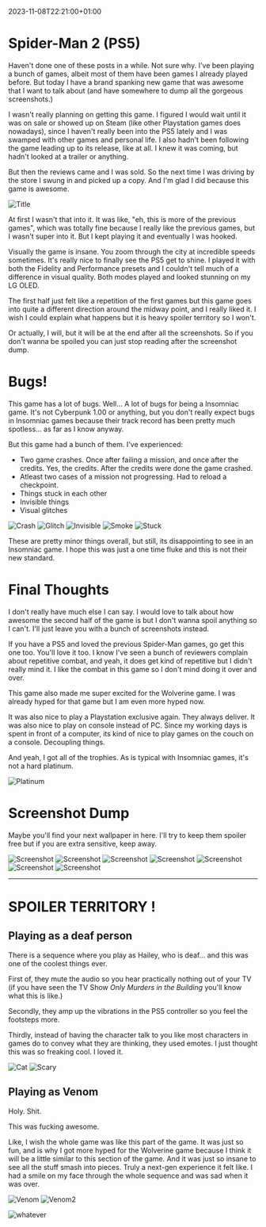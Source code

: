 2023-11-08T22:21:00+01:00
# Spider-Man 2 (PS5)

Haven't done one of these posts in a while. Not sure why. I've been playing a bunch of games, albeit most of them have been games I already played before. But today I have a brand spanking new game that was awesome that I want to talk about (and have somewhere to dump all the gorgeous screenshots.)

I wasn't really planning on getting this game. I figured I would wait until it was on sale or showed up on Steam (like other Playstation games does nowadays), since I haven't really been into the PS5 lately and I was swamped with other games and personal life. I also hadn't been following the game leading up to its release, like at all. I knew it was coming, but hadn't looked at a trailer or anything.

But then the reviews came and I was sold. So the next time I was driving by the store I swung in and picked up a copy. And I'm glad I did because this game is awesome.

![Title](https://djsimg.org/Harsh-Chocolate-Kouprey.jpg)

At first I wasn't that into it. It was like, "eh, this is more of the previous games", which was totally fine because I really like the previous games, but I wasn't super into it. But I kept playing it and eventually I was hooked. 

Visually the game is insane. You zoom through the city at incredible speeds sometimes. It's really nice to finally see the PS5 get to shine. I played it with both the Fidelity and Performance presets and I couldn't tell much of a difference in visual quality. Both modes played and looked stunning on my LG OLED.

The first half just felt like a repetition of the first games but this game goes into quite a different direction around the midway point, and I really liked it. I wish I could explain what happens but it is heavy spoiler territory so I won't. 

Or actually, I will, but it will be at the end after all the screenshots. So if you don't wanna be spoiled you can just stop reading after the screenshot dump.

# Bugs!

This game has a lot of bugs. Well... A lot of bugs for being a Insomniac game. It's not Cyberpunk 1.00 or anything, but you don't really expect bugs in Insomniac games because their track record has been pretty much spotless... as far as I know anyway.

But this game had a bunch of them. I've experienced:

- Two game crashes. Once after failing a mission, and once after the credits. Yes, the credits. After the credits were done the game crashed. 
- Atleast two cases of a mission not progressing. Had to reload a checkpoint.
- Things stuck in each other
- Invisible things
- Visual glitches

![Crash](https://djsimg.org/PyiLA851Evc2LIACo2oM.jpg)
![Glitch](https://djsimg.org/Sneaky-Descriptive-Gerenuk.jpg)
![Invisible](https://djsimg.org/moOd61tgSgu6SnvujFKI.jpg)
![Smoke](https://djsimg.org/9aC85Gy07OlKFWofpNmg.jpg)
![Stuck](https://djsimg.org/jQfCoFSGm8AM0bzoc3Hm.jpg)


These are pretty minor things overall, but still, its disappointing to see in an Insomniac game. I hope this was just a one time fluke and this is not their new standard.

# Final Thoughts

I don't really have much else I can say. I would love to talk about how awesome the second half of the game is but I don't wanna spoil anything so I can't. I'll just leave you with a bunch of screenshots instead.

If you have a PS5 and loved the previous Spider-Man games, go get this one too. You'll love it too. I know I've seen a bunch of reviewers complain about repetitive combat, and yeah, it does get kind of repetitive but I didn't really mind it. I like the combat in this game so I don't mind doing it over and over.

This game also made me super excited for the Wolverine game. I was already hyped for that game but I am even more hyped now.

It was also nice to play a Playstation exclusive again. They always deliver. It was also nice to play on console instead of PC. Since my working days is spent in front of a computer, its kind of nice to play games on the couch on a console. Decoupling things. 

And yeah, I got all of the trophies. As is typical with Insomniac games, it's not a hard platinum.

![Platinum](https://djsimg.org/j0oIdar1uiUpi95WQmeq.jpg)

# Screenshot Dump

Maybe you'll find your next wallpaper in here. I'll try to keep them spoiler free but if you are extra sensitive, keep away.

![Screenshot](https://djsimg.org/uGOhBO8cylr82ECh1CNY.jpg)
![Screenshot](https://djsimg.org/xkErECqKWdLvBZM4tm7q.jpg)
![Screenshot](https://djsimg.org/8Vj79aqRmvmW6osaNvvn.jpg)
![Screenshot](https://djsimg.org/OXTtsbgD0OfkyLimjPML.jpg)
![Screenshot](https://djsimg.org/dy9HJa1SC16C3EkhKMvY.jpg)
![Screenshot](https://djsimg.org/FLJGZnhOKsC77sHHK8Z3.jpg)
![Screenshot](https://djsimg.org/CX7p3ZVHL0mekTVojbZc.jpg)

-------------------------

# SPOILER TERRITORY !

## Playing as a deaf person

There is a sequence where you play as Hailey, who is deaf... and this was one of the coolest things ever. 

First of, they mute the audio so you hear practically nothing out of your TV (if you have seen the TV Show *Only Murders in the Building* you'll know what this is like.)

Secondly, they amp up the vibrations in the PS5 controller so you feel the footsteps more. 

Thirdly, instead of having the character talk to you like most characters in games do to convey what they are thinking, they used emotes. I just thought this was so freaking cool. I loved it.

![Cat](https://djsimg.org/Fi3Q9DOGqeBj0ZCiO8gV.jpg)
![Scary](https://djsimg.org/znicoZreM6KNX8JTqRzS.jpg)

## Playing as Venom

Holy. Shit.

This was fucking awesome.

Like, I wish the whole game was like this part of the game. It was just so fun, and is why I got more hyped for the Wolverine game because I think it will be a little similar to this section of the game. 
And it was just so insane to see all the stuff smash into pieces. Truly a next-gen experience it felt like. I had a smile on my face through the whole sequence and was sad when it was over.

![Venom](https://djsimg.org/LGrFDD0trGUNiKRQYs6T.jpg)
![Venom2](https://djsimg.org/vLG2PRG7niwYa2r7ZLsu.jpg)

![whatever](https://djsimg.org/EOzDWTzu23LHerOtYQZn.jpg)
